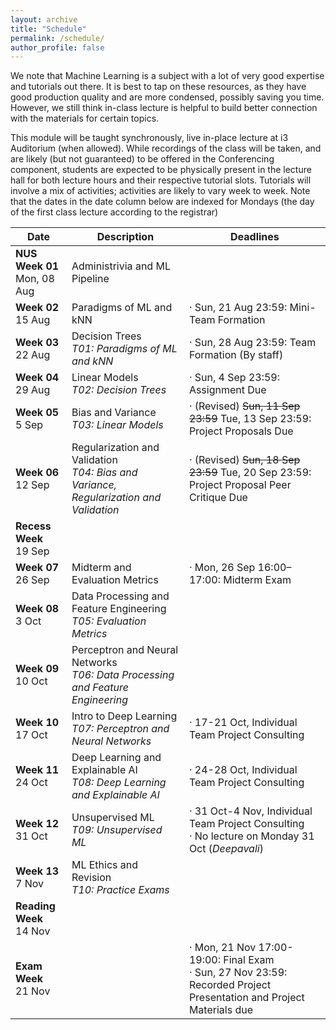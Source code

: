 ```yaml
---
layout: archive
title: "Schedule"
permalink: /schedule/
author_profile: false
---
```


We note that Machine Learning is a subject with a lot of very good expertise and tutorials out there. It is best to tap on these resources, as they have good production quality and are more condensed, possibly saving you time. However, we still think in-class lecture is helpful to build better connection with the materials for certain topics.

This module will be taught synchronously, live in-place lecture at i3 Auditorium (when allowed).  While recordings of the class will be taken, and are likely (but not guaranteed) to be offered in the Conferencing component, students are expected to be physically present in the lecture hall for both lecture hours and their respective tutorial slots. Tutorials will involve a mix of activities; activities are likely to vary week to week.
Note that the dates in the date column below are indexed for Mondays (the day of the first class lecture according to the registrar)

<!--- For those who find the pace of the videos too fast or needing a bit more time to digest the materials, we will offer an in-class help session during the lecture slot (i.e., Thursdays 12:00-14:00) on the remaining weeks (Weeks 2-6 and 8-12). This is completely optional (not counting against your workload), and we will not be introducing any material for the help sessions. It is just voluntary help from all of us on the staff. -->

<table class="table table-striped">
<thead class="thead-inverse"><tr><th>Date</th><th>Description</th><th>Deadlines</th></tr></thead>
<tbody>
<tr>
  <td><b>NUS Week 01</b><br />Mon, 08 Aug
  </td>
  <td>Administrivia and ML Pipeline</td>
  <td>
  </td>
</tr>
<tr>
  <td><b>Week 02</b><br />15 Aug
  </td>
  <td>Paradigms of ML and kNN
  </td>
  <td>· Sun, 21 Aug 23:59: Mini-Team Formation
  </td>
</tr>
<tr>
  <td><b>Week 03</b><br />22 Aug
  </td>
  <td>Decision Trees
  <em><br />T01: Paradigms of ML and kNN</em>
  </td>
  <td>· Sun, 28 Aug 23:59: Team Formation (By staff)
  </td>
</tr>
<tr>
  <td><b>Week 04</b><br />29 Aug
  </td>
  <td>Linear Models
  <br /><em>T02: Decision Trees</em>
  </td>
  <td>· Sun, 4 Sep 23:59: Assignment Due
  </td>
</tr>
<tr>
  <td><b>Week 05</b><br />5 Sep
  </td>
  <td>Bias and Variance
  <br />
  <em>T03: Linear Models</em>
  </td>
  <td>· (Revised) <s>Sun, 11 Sep 23:59</s> Tue, 13 Sep 23:59: Project Proposals Due
  </td>
</tr>
<tr>
  <td><b>Week 06</b><br />12 Sep
  </td>
  <td>Regularization and Validation
  <br /><em>T04: Bias and Variance, Regularization and Validation</em>
  </td>
  <td>· (Revised) <s>Sun, 18 Sep 23:59</s> Tue, 20 Sep 23:59: Project Proposal Peer Critique Due
  </td>
</tr>
<tr>
  <td><b>Recess Week</b><br />19 Sep
  </td>
  <td>
  </td>
  <td>
  </td>
</tr>
<tr>
  <td><b>Week 07</b><br />26 Sep
  </td>
  <td>Midterm and Evaluation Metrics  
  </td>
  <td>· Mon, 26 Sep 16:00–17:00: Midterm Exam
  <br />
  </td>
</tr>
<tr>
  <td><b>Week 08</b><br />3 Oct
  </td>
  <td>Data Processing and Feature Engineering
  <br /><em>T05: Evaluation Metrics</em>
  </td>
  <td>
  </td>
</tr>
<tr>
  <td><b>Week 09</b><br />10 Oct
  </td>
  <td>Perceptron and Neural Networks
  <br /><em>T06: Data Processing and Feature Engineering</em>
  </td>
  <td>
  </td>
</tr>
<tr>
  <td><b>Week 10</b><br />17 Oct
  </td>
  <td>Intro to Deep Learning
  <br /><em>T07: Perceptron and Neural Networks</em>
  </td>
  <td>· 17-21 Oct, Individual Team Project Consulting
  </td>
</tr>
<tr>
  <td><b>Week 11</b><br />24 Oct
  </td>
  <td>Deep Learning and Explainable AI
  <br /><em>T08: Deep Learning and Explainable AI</em>
  </td>
  <td>· 24-28 Oct, Individual Team Project Consulting
  </td>
</tr>
<tr>
  <td><b>Week 12</b><br />31 Oct
  </td>
  <td>Unsupervised ML
  <br /><em>T09: Unsupervised ML</em>
  </td>
  <td>· 31 Oct-4 Nov, Individual Team Project Consulting<BR/>
    · No lecture on Monday 31 Oct (<I>Deepavali</I>)
  </td>
</tr>
<tr>
  <td><b>Week 13</b><br />7 Nov
  </td>
  <td>ML Ethics and Revision
  <br /><em>T10: Practice Exams</em>
  </td>
  <td>
  </td>
</tr>
<tr>
  <td><b>Reading Week</b><br />14 Nov
  </td>
  <td>
  </td>
  <td>
  </td>
</tr>
<tr>
  <td><b>Exam Week</b><br />21 Nov
  </td>
  <td>
  </td>
  <td>· Mon, 21 Nov 17:00-19:00: Final Exam
  <br/>· Sun, 27 Nov 23:59: Recorded Project Presentation and Project Materials due 
  </td>
</tr>
</tbody></table>

<p><br /></p>

<!--

<p>You can import the below calendar via its URL <a href="https://calendar.google.com/calendar?cid=MTFnY205bm5pNjJxcDIwcWhqOTVpOHFuNHNAZ3JvdXAuY2FsZW5kYXIuZ29vZ2xlLmNvbQ">https://calendar.google.com/calendar?cid=MTFnY205bm5pNjJxcDIwcWhqOTVpOHFuNHNAZ3JvdXAuY2FsZW5kYXIuZ29vZ2xlLmNvbQ</a>.</p>

<center><iframe align="middle" src="https://calendar.google.com/calendar/embed?height=400&amp;wkst=1&amp;bgcolor=%23ffffff&amp;ctz=Asia%2FSingapore&amp;src=MTFnY205bm5pNjJxcDIwcWhqOTVpOHFuNHNAZ3JvdXAuY2FsZW5kYXIuZ29vZ2xlLmNvbQ&amp;color=%230B8043&amp;showCalendars=0&amp;showTz=0&amp;mode=AGENDA" style="border-width:0" width="800" height="400" frameborder="0" scrolling="no"></iframe></center>

-->
